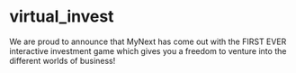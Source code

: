 # virtual_invest
We are proud to announce that MyNext has come out with the FIRST EVER interactive investment game which gives you a freedom to venture into the different worlds of business!
